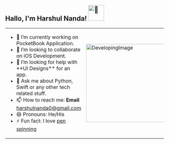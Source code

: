 <h2> Hallo, I'm Harshul Nanda! <img src="https://c.tenor.com/8TTGn6XVuPAAAAAi/good-morning-hello.gif" alt="👋" width="50" height="50"/></h2>

<table>
  <tr>
    <td>
      <ul>
        <li>🔭 I’m currently working on PocketBook Application.</li>
        <li>👯 I’m looking to collaborate on iOS Development.</li>
        <li>🤔 I’m looking for help with **UI Designs** for an app.</li>
        <li>💬 Ask me about Python, Swift or any other tech related stuff.</li>
        <li>📫 How to reach me: <b>Email</b> <a href="mailto:harshulnanda0@gmail.com">harshulnanda0@gmail.com</a></li>
        <li>😄 Pronouns: He/His</li>
        <li>⚡ Fun fact: I love <a href="https://media.giphy.com/media/YFDqKSn3nKh1bzYlHE/giphy.gif">pen spinning</a></li>
      </ul>
    </td>
    <td>
      <img src="https://storage.googleapis.com/figmotion-renderer/videos/7%3A2%3Ae23dcfc8-0216-4925-aefd-e2d9d114f0bd-018ea65f-1cfc-4643-99d1-92f814b58f75.gif?GoogleAccessId=cloud-run-frames-handler%40figmotion.iam.gserviceaccount.com&Expires=1642799856&Signature=Ca6DE1nK4hjw%2FKTxkUIPuQR2qNfTo%2FOIaN6JWp3ag420fkV83NfskucxG%2FfHnFQC0ipZE00TKoSTe9Ku%2BadoiZWJ1z9rlT%2FRGW3ZBKN7zoga%2BwkPfuH831qVpTIc3VlvULHKciUQ5EmvwNwNOqIkrvqTnPMFKu4wlmaTt8d5yNSfmhKf%2BzHSjs%2FqltksozAFoMCqCxsza6%2BK%2B2Gua8R6Kx1mQKhQ0uwzNHgOE24TBfG7%2Borcn9f7ORAxogOP1AQaYNvXo4MmlJuTqvhYPiJUAqiNHLrkKbeRupwZWCzH17Y4gWBm4siIRoiZ4LmB8FKISU%2F6ElYRvEZBPuGOOjdCTg%3D%3D" alt="DevelopingImage" width="500" height="250"/>
    </td>
  </tr>
</table>
